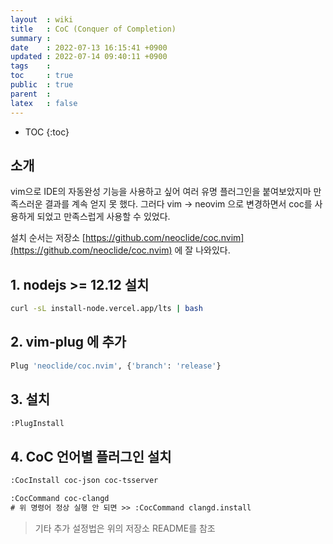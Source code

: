 ```yaml
---
layout  : wiki
title   : CoC (Conquer of Completion)
summary : 
date    : 2022-07-13 16:15:41 +0900
updated : 2022-07-14 09:40:11 +0900
tags    : 
toc     : true
public  : true
parent  : 
latex   : false
---
```

* TOC
{:toc}

## 소개

vim으로 IDE의 자동완성 기능을 사용하고 싶어 여러 유명 플러그인을 붙여보았지마 만족스러운 결과를 계속 얻지 못 했다.
그러다 vim -> neovim 으로 변경하면서 coc를 사용하게 되었고 만족스럽게 사용할 수 있었다.

설치 순서는 저장소 [https://github.com/neoclide/coc.nvim](https://github.com/neoclide/coc.nvim) 에 잘 나와있다.

## 1. nodejs >= 12.12 설치
```sh
curl -sL install-node.vercel.app/lts | bash
```

## 2. vim-plug 에 추가
```sh
Plug 'neoclide/coc.nvim', {'branch': 'release'}
```

## 3. 설치
```sh
:PlugInstall 
```

## 4. CoC 언어별 플러그인 설치
```txt
:CocInstall coc-json coc-tsserver

:CocCommand coc-clangd
# 위 명령어 정상 실행 안 되면 >> :CocCommand clangd.install
```

> 기타 추가 설정법은 위의 저장소 README를 참조
